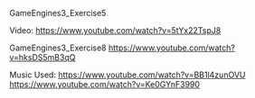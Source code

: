 GameEngines3_Exercise5

Video:
https://www.youtube.com/watch?v=5tYx22TspJ8



GameEngines3_Exercise8
https://www.youtube.com/watch?v=hksDS5mB3qQ


Music Used:
https://www.youtube.com/watch?v=BB1l4zunOVU
https://www.youtube.com/watch?v=Ke0GYnF3990
